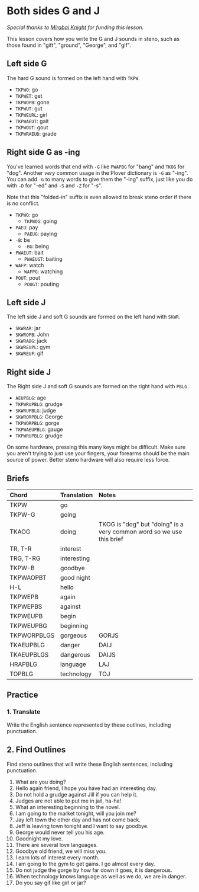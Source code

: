 # Both sides G and J

_Special thanks to _[_Mirabai Knight_](http://stenoknight.com)_ for funding this lesson._

This lesson covers how you write the G and J sounds in steno, such as those found in "gift", "ground", "George", and "gif".

## Left side G

The hard G sound is formed on the left hand with `TKPW`.

<Steno-Display labels="all" stroke="G" />

* `TKPWO`: go
* `TKPWET`: get
* `TKPWOPB`: gone
* `TKPWUT`: gut
* `TKPWEURL`: girl
* `TKPWAEUT`: gait
* `TKPWOUT`: gout
* `TKPWRAEUD`: grade

## Right side G as -ing

You've learned words that end with `-G` like `PWAPBG` for "bang" and `TKOG` for "dog". Another _very_ common usage in the Plover dictionary is `-G` as "-ing". You can add `-G` to many words to give them the "-ing" suffix, just like you do with `-D` for "-ed" and `-S` and `-Z` for "-s".

<Steno-Display labels="all" stroke="-G" />

Note that this "folded-in" suffix is even allowed to break steno order if there is no conflict.

* `TKPWO`: go
  * `TKPWOG`: going
* `PAEU`: pay
  * `PAEUG`: paying
* `-B`: be
  * `-BG`: being
* `PWAEUT`: bait
  * `PWAEUGT`: baiting
* `WAFP`: watch
  * `WAFPG`: watching
* `POUT`: pout
  * `POUGT`: pouting

## Left side J

The left side J and soft G sounds are formed on the left hand with `SKWR`.

<Steno-Display labels="all" stroke="J" />

* `SKWRAR`: jar
* `SKWROPB`: John
* `SKWRABG`: jack
* `SKWREUPL`: gym
* `SKWREUF`: gif

## Right side J

The Right side J and soft G sounds are formed on the right hand with `PBLG`.

<Steno-Display labels="all" stroke="-J" />

* `AEUPBLG`: age
* `TKPWRUPBLG`: grudge
* `SKWRUPBLG`: judge
* `SKWRORPBLG`: George
* `TKPWORPBLG`: gorge
* `TKPWAEUPBLG`: gauge
* `TKPWRUPBLG`: grudge

On some hardware, pressing this many keys might be difficult. Make sure you aren't trying to just use your fingers, your forearms should be the main source of power. Better steno hardware will also require less force.

## Briefs

| Chord       | Translation | Notes                                                                 |
|:------------|:------------|:----------------------------------------------------------------------|
| TKPW        | go          |                                                                       |
| TKPW-G      | going       |                                                                       |
| TKAOG       | doing       | TKOG is "dog" but "doing" is a very common word so we use this brief |
| TR, T-R     | interest    |                                                                       |
| TRG, T-RG   | interesting |                                                                       |
| TKPW-B      | goodbye     |                                                                       |
| TKPWAOPBT   | good night  |                                                                       |
| H-L         | hello       |                                                                       |
| TKPWEPB     | again       |                                                                       |
| TKPWEPBS    | against     |                                                                       |
| TKPWEUPB    | begin       |                                                                       |
| TKPWEUPBG   | beginning   |                                                                       |
| TKPWORPBLGS | gorgeous    | GORJS                                                                 |
| TKAEUPBLG   | danger      | DAIJ                                                                  |
| TKAEUPBLGS  | dangerous   | DAIJS                                                                 |
| HRAPBLG     | language    | LAJ                                                                   |
| TOPBLG      | technology  | TOJ                                                                   |

## Practice

### 1. Translate

Write the English sentence represented by these outlines, including punctuation.

## 2. Find Outlines

Find steno outlines that will write these English sentences, including punctuation.

1. What are you doing?
2. Hello again friend, I hope you have had an interesting day.
3. Do not hold a grudge against Jill if you can help it.
4. Judges are not able to put me in jail, ha-ha!
5. What an interesting beginning to the novel.
6. I am going to the market tonight, will you join me?
7. Jay left town the other day and has not come back.
8. Jeff is leaving town tonight and I want to say goodbye.
9. George would never tell you his age.
10. Goodnight my love.
11. There are several love languages.
12. Goodbye old friend, we will miss you.
13. I earn lots of interest every month.
14. I am going to the gym to get gains. I go almost every day.
15. Do not judge the gorge by how far down it goes, it is dangerous.
16. When technology knows language as well as we do, we are in danger.
17. Do you say gif like girl or jar?
